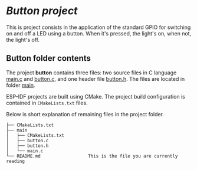 # _Button project_

This is project consists in the application of the standard GPIO for switching on and off a LED using a button. When it's pressed, the light's on, when not, the light's off.

## Button folder contents

The project **button** contains three files: two source files in C language [main.c](main/main.c) and [button.c](main/button.c), and one header file [button.h](main/button.h). The files are located in folder [main](main).

ESP-IDF projects are built using CMake. The project build configuration is contained in `CMakeLists.txt` files.

Below is short explanation of remaining files in the project folder.

```
├── CMakeLists.txt
├── main
│   ├── CMakeLists.txt
│   ├── button.c
│   ├── button.h
│   └── main.c
└── README.md                  This is the file you are currently reading
```

